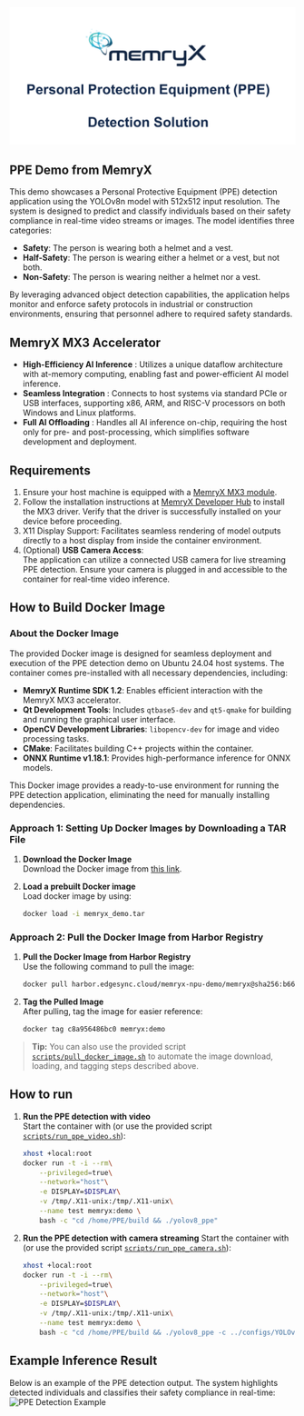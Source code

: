 ![Memryx PPE Demo Logo](media/ppe_logo.png)

## PPE Demo from MemryX

This demo showcases a Personal Protective Equipment (PPE) detection application using the YOLOv8n model with 512x512 input resolution. The system is designed to predict and classify individuals based on their safety compliance in real-time video streams or images. The model identifies three categories:

- **Safety**: The person is wearing both a helmet and a vest.
- **Half-Safety**: The person is wearing either a helmet or a vest, but not both.
- **Non-Safety**: The person is wearing neither a helmet nor a vest.

By leveraging advanced object detection capabilities, the application helps monitor and enforce safety protocols in industrial or construction environments, ensuring that personnel adhere to required safety standards.

## MemryX MX3 Accelerator
- **High-Efficiency AI Inference** : Utilizes a unique dataflow architecture with at-memory computing, enabling fast and power-efficient AI model inference.
- **Seamless Integration** : Connects to host systems via standard PCIe or USB interfaces, supporting x86, ARM, and RISC-V processors on both Windows and Linux platforms.
- **Full AI Offloading** : Handles all AI inference on-chip, requiring the host only for pre- and post-processing, which simplifies software development and deployment.

## Requirements

1. Ensure your host machine is equipped with a [MemryX MX3 module](https://developer.memryx.com/get_started/hardware_setup.html).
2. Follow the installation instructions at [MemryX Developer Hub](https://developer.memryx.com/get_started/install.html) to install the MX3 driver. Verify that the driver is successfully installed on your device before proceeding.
3. X11 Display Support: Facilitates seamless rendering of model outputs directly to a host display from inside the container environment.
4. (Optional) **USB Camera Access**:  
    The application can utilize a connected USB camera for live streaming PPE detection. Ensure your camera is plugged in and accessible to the container for real-time video inference.

## How to Build Docker Image

### About the Docker Image

The provided Docker image is designed for seamless deployment and execution of the PPE detection demo on Ubuntu 24.04 host systems. The container comes pre-installed with all necessary dependencies, including:

- **MemryX Runtime SDK 1.2**: Enables efficient interaction with the MemryX MX3 accelerator.
- **Qt Development Tools**: Includes `qtbase5-dev` and `qt5-qmake` for building and running the graphical user interface.
- **OpenCV Development Libraries**: `libopencv-dev` for image and video processing tasks.
- **CMake**: Facilitates building C++ projects within the container.
- **ONNX Runtime v1.18.1**: Provides high-performance inference for ONNX models.

This Docker image provides a ready-to-use environment for running the PPE detection application, eliminating the need for manually installing dependencies.

### Approach 1: Setting Up Docker Images by Downloading a TAR File
1. **Download the Docker Image**  
    Download the Docker image from [this link](https://drive.google.com/file/d/15pgzw-eXDjuaJJjCXAuB7WoZom7jjiPz/view?usp=sharing).
    

2. **Load a prebuilt Docker image**  
    Load docker image by using:
    ```bash
    docker load -i memryx_demo.tar
    ```

### Approach 2: Pull the Docker Image from Harbor Registry
1. **Pull the Docker Image from Harbor Registry**  
    Use the following command to pull the image:
    ```bash
    docker pull harbor.edgesync.cloud/memryx-npu-demo/memryx@sha256:b661667b07e400f3ca3e54bc6887f7812232ebc25765e74203862f0fb0a0e13e
    ```

2. **Tag the Pulled Image**  
    After pulling, tag the image for easier reference:
    ```bash
    docker tag c8a956486bc0 memryx:demo
    ```

> **Tip:** You can also use the provided script [`scripts/pull_docker_image.sh`](scripts/pull_docker_image.sh) to automate the image download, loading, and tagging steps described above.

## How to run
1. **Run the PPE detection with video**  
    Start the container with (or use the provided script [`scripts/run_ppe_video.sh`](scripts/run_ppe_video.sh)):
    ```bash
    xhost +local:root
    docker run -t -i --rm\
        --privileged=true\
        --network="host"\
        -e DISPLAY=$DISPLAY\
        -v /tmp/.X11-unix:/tmp/.X11-unix\
        --name test memryx:demo \
        bash -c "cd /home/PPE/build && ./yolov8_ppe"
    ```

2. **Run the PPE detection with camera streaming**
    Start the container with (or use the provided script [`scripts/run_ppe_camera.sh`](scripts/run_ppe_camera.sh)):
    ```bash
    xhost +local:root
    docker run -t -i --rm\
        --privileged=true\
        --network="host"\
        -e DISPLAY=$DISPLAY\
        -v /tmp/.X11-unix:/tmp/.X11-unix\
        --name test memryx:demo \
        bash -c "cd /home/PPE/build && ./yolov8_ppe -c ../configs/YOLOv8n_PPE_usbcam.txt"
    ```

## Example Inference Result
Below is an example of the PPE detection output. The system highlights detected individuals and classifies their safety compliance in real-time:
    ![PPE Detection Example](media/ppe.gif)


